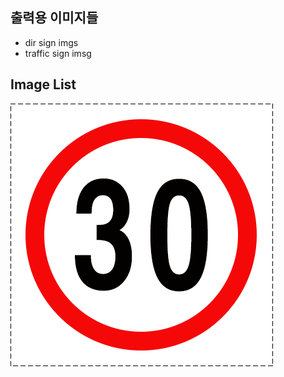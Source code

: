 ## 출력용 이미지들

- dir sign imgs
- traffic sign imsg

## Image List 
![30km(148x148).png](./30km(148x148).png)




